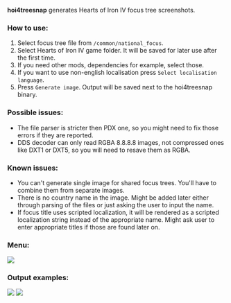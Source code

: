 __hoi4treesnap__ generates Hearts of Iron IV focus tree screenshots.

### How to use:
1. Select focus tree file from `/common/national_focus`.
2. Select Hearts of Iron IV game folder. It will be saved for later use after the first time.
3. If you need other mods, dependencies for example, select those.
4. If you want to use non-english localisation press `Select localisation language`.
5. Press `Generate image`. Output will be saved next to the hoi4treesnap binary.

### Possible issues:
* The file parser is stricter then PDX one, so you might need to fix those errors if they are reported.
* DDS decoder can only read RGBA 8.8.8.8 images, not compressed ones like DXT1 or DXT5, so you will need to resave them as RGBA.

### Known issues:
* You can't generate single image for shared focus trees. You'll have to combine them from separate images.
* There is no country name in the image. Might be added later either through parsing of the files or just asking the user to input the name.
* If focus title uses scripted localization, it will be rendered as a scripted localization string instead of the appropriate name. Might ask user to enter appropriate titles if those are found later on.

### Menu:
<img src="https://i.imgur.com/ahYgtJT.png">

### Output examples:
<img src="https://i.imgur.com/MKPV5Cc.png">
<img src="https://i.imgur.com/8Bq71l1.png">
